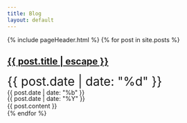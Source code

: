 ```yaml
---
title: Blog
layout: default
---
```


<style>
.post-date-box {

}
.post-d {
  font-size: 2em;
}
.post-m {
  font-size:1em;
  height:1em;
}
.post-y {
  font-size:1em;
  
}
</style>
{% include pageHeader.html %}
{% for post in site.posts %}
<section class="row">
  <div class="col-sm-12 panel css3-shadow">    
    <h2><a class="post-link" href="{% if jekyll.environment == 'staging' %}{% else %}{{ site.baseurl}}{% endif %}{{ post.url }}">{{ post.title | escape }}</a></h2>
    <div class="col-sm-1 pull left post-date-box">
      <div class="post-d">{{ post.date | date: "%d" }}</div>
      <div class="post-m">{{ post.date | date: "%b" }}</div>
      <div class="post-y">{{ post.date | date: "%Y" }}</div>
    </div>
    <div class="col-sm-11">
      <div class="panel-body text-left">
        {{ post.content }}
      </div>
    </div>
  </div>
</section>
{% endfor %}